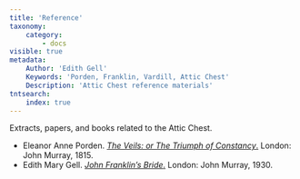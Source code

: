 ```yaml
---
title: 'Reference'
taxonomy:
    category:
        - docs
visible: true
metadata:
    Author: 'Edith Gell'
    Keywords: 'Porden, Franklin, Vardill, Attic Chest'
    Description: 'Attic Chest reference materials'
tntsearch:
    index: true
---
```


Extracts, papers, and books related to the Attic Chest.

* Eleanor Anne Porden. [*The Veils: or The Triumph of Constancy*.](porden) London: John Murray, 1815.
* Edith Mary Gell. [*John Franklin’s Bride*.](gell) London: John Murray, 1930.
